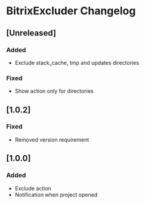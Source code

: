<!-- Keep a Changelog guide -> https://keepachangelog.com -->

# BitrixExcluder Changelog

## [Unreleased]
### Added
- Exclude stack_cache, tmp and updates directories
### Fixed
- Show action only for directories

## [1.0.2]
### Fixed
- Removed version requirement

## [1.0.0]
### Added
- Exclude action
- Notification when project opened